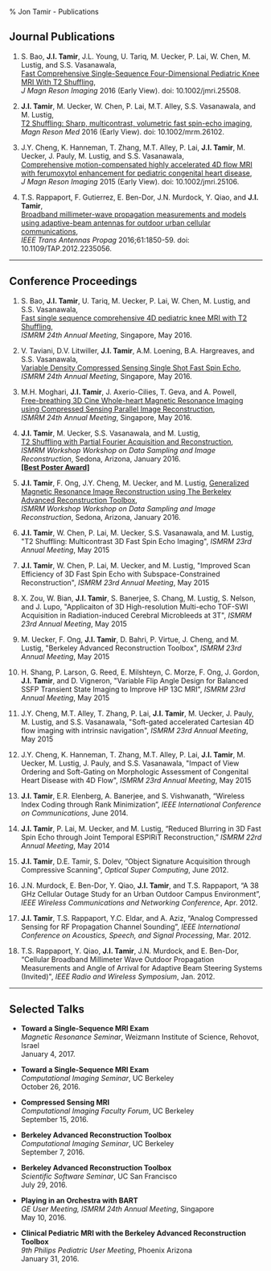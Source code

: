 % Jon Tamir - Publications

## Journal Publications
1. S. Bao, **J.I. Tamir**, J.L. Young, U. Tariq, M. Uecker, P. Lai, W. Chen, M. Lustig, and S.S. Vasanawala,  
[Fast Comprehensive Single-Sequence Four-Dimensional Pediatric Knee MRI With T2 Shuffling][t2shuffling-clinical],  
*J Magn Reson Imaging* 2016 (Early View). doi: 10.1002/jmri.25508.

1. **J.I. Tamir**, M. Uecker, W. Chen, P. Lai, M.T. Alley, S.S. Vasanawala, and M. Lustig,  
[T2 Shuffling: Sharp, multicontrast, volumetric fast spin-echo imaging][t2shuffling-paper],  
*Magn Reson Med* 2016 (Early View). doi: 10.1002/mrm.26102.

1. J.Y. Cheng, K. Hanneman, T. Zhang, M.T. Alley, P. Lai, **J.I. Tamir**, M. Uecker, J. Pauly, M. Lustig, and S.S. Vasanawala,  
[Comprehensive motion-compensated highly accelerated 4D flow MRI with ferumoxytol enhancement for pediatric congenital heart disease][4dflow-paper],  
*J Magn Reson Imaging* 2015 (Early View). doi: 10.1002/jmri.25106.

1. T.S. Rappaport, F. Gutierrez, E. Ben-Dor, J.N. Murdock, Y. Qiao, and **J.I. Tamir**,  
[Broadband millimeter-wave propagation measurements and models using adaptive-beam antennas for outdoor urban cellular communications][mmwav-paper],  
*IEEE Trans Antennas Propag* 2016;61:1850-59. doi: 10.1109/TAP.2012.2235056.


---

## Conference Proceedings

1. S. Bao, **J.I. Tamir**, U. Tariq, M. Uecker, P. Lai, W. Chen, M. Lustig, and S.S. Vasanawala,  
[Fast single sequence comprehensive 4D pediatric knee MRI with T2 Shuffling](files/papers/1060.html),  
*ISMRM 24th Annual Meeting*, Singapore, May 2016.

1. V. Taviani, D.V. Litwiller, **J.I. Tamir**, A.M. Loening, B.A. Hargreaves, and S.S. Vasanawala,  
[Variable Density Compressed Sensing Single Shot Fast Spin Echo](files/papers/0618.html),  
*ISMRM 24th Annual Meeting*, Singapore, May 2016.

1. M.H. Moghari, **J.I. Tamir**, J. Axerio-Cilies, T. Geva, and A. Powell,  
[Free-breathing 3D Cine Whole-heart Magnetic Resonance Imaging using Compressed Sensing Parallel Image Reconstruction](files/papers/4242.html),  
*ISMRM 24th Annual Meeting*, Singapore, May 2016.

1. **J.I. Tamir**, M. Uecker, S.S. Vasanawala, and M. Lustig,  
[T2 Shuffling with Partial Fourier Acquisition and Reconstruction](files/papers/Tamir_t2_Shuffling.pdf),  
*ISMRM Workshop Workshop on Data Sampling and Image Reconstruction*, Sedona, Arizona, January 2016.  
[**[Best Poster Award]**][sedona16-awards]

1. **J.I. Tamir**, F. Ong, J.Y. Cheng, M. Uecker, and M. Lustig,
[Generalized Magnetic Resonance Image Reconstruction using The Berkeley Advanced Reconstruction Toolbox](files/papers/Tamir_Berkeley_Advanced.pdf),  
*ISMRM Workshop Workshop on Data Sampling and Image Reconstruction*, Sedona, Arizona, January 2016.  

1. **J.I. Tamir**, W. Chen, P. Lai, M. Uecker, S.S. Vasanawala, and M. Lustig,
"T2 Shuffling: Multicontrast 3D Fast Spin Echo Imaging",
*ISMRM 23rd Annual Meeting*, May 2015

1. **J.I. Tamir**, W. Chen, P. Lai, M. Uecker, and M. Lustig,
"Improved Scan Efficiency of 3D Fast Spin Echo with Subspace-Constrained Reconstruction",
*ISMRM 23rd Annual Meeting*, May 2015

1. X. Zou, W. Bian, **J.I. Tamir**, S. Banerjee, S. Chang, M. Lustig, S. Nelson, and J. Lupo,
"Applicaiton of 3D High-resolution Multi-echo TOF-SWI Acquisition in Radiation-induced Cerebral Microbleeds at 3T",
*ISMRM 23rd Annual Meeting*, May 2015

1. M. Uecker, F. Ong, **J.I. Tamir**, D. Bahri, P. Virtue, J. Cheng, and M. Lustig,
"Berkeley Advanced Reconstruction Toolbox",
*ISMRM 23rd Annual Meeting*, May 2015

1. H. Shang, P. Larson, G. Reed, E. Milshteyn, C. Morze, F. Ong, J. Gordon, **J.I. Tamir**, and D. Vigneron,
"Variable Flip Angle Design for Balanced SSFP Transient State Imaging to Improve HP 13C MRI",
*ISMRM 23rd Annual Meeting*, May 2015

1. J.Y. Cheng, M.T. Alley, T. Zhang, P. Lai, **J.I. Tamir**, M. Uecker, J. Pauly, M. Lustig, and S.S. Vasanawala,
"Soft-gated accelerated Cartesian 4D flow imaging with intrinsic navigation",
*ISMRM 23rd Annual Meeting*, May 2015

1. J.Y. Cheng, K. Hanneman, T. Zhang, M.T. Alley, P. Lai, **J.I. Tamir**, M. Uecker, M. Lustig, J. Pauly, and S.S. Vasanawala,
"Impact of View Ordering and Soft-Gating on Morphologic Assessment of Congenital Heart Disease with 4D Flow",
*ISMRM 23rd Annual Meeting*, May 2015

1. **J.I. Tamir**, E.R. Elenberg, A. Banerjee, and S. Vishwanath,
“Wireless Index Coding through Rank Minimization”,
*IEEE International Conference on Communications*, June 2014.

1. **J.I. Tamir**, P. Lai, M. Uecker, and M. Lustig,
“Reduced Blurring in 3D Fast Spin Echo through Joint Temporal ESPIRiT Reconstruction,”
*ISMRM 22rd Annual Meeting*, May 2014

2. **J.I. Tamir**, D.E. Tamir, S. Dolev,
“Object Signature Acquisition through Compressive Scanning",
*Optical Super Computing*, June 2012.

3. J.N. Murdock, E. Ben-Dor, Y. Qiao, **J.I. Tamir**, and T.S. Rappaport,
“A 38 GHz Cellular Outage Study for an Urban Outdoor Campus Environment”,
*IEEE Wireless Communications and Networking Conference*, Apr. 2012.

4. **J.I. Tamir**, T.S. Rappaport, Y.C. Eldar, and A. Aziz,
“Analog Compressed Sensing for RF Propagation Channel Sounding”,
*IEEE International Conference on Acoustics, Speech, and Signal Processing*, Mar. 2012.

5. T.S. Rappaport, Y. Qiao, **J.I. Tamir**, J.N. Murdock, and E. Ben-Dor,
“Cellular Broadband Millimeter Wave Outdoor Propagation Measurements and Angle of Arrival for Adaptive Beam Steering Systems (Invited)",
*IEEE Radio and Wireless Symposium*, Jan. 2012.

---
## Selected Talks
*  **Toward a Single-Sequence MRI Exam**  
*Magnetic Resonance Seminar*, Weizmann Institute of Science, Rehovot, Israel  
January 4, 2017.

*  **Toward a Single-Sequence MRI Exam**  
*Computational Imaging Seminar*, UC Berkeley  
October 26, 2016.

*  **Compressed Sensing MRI**  
*Computational Imaging Faculty Forum*, UC Berkeley  
September 15, 2016.

*  **Berkeley Advanced Reconstruction Toolbox**  
*Computational Imaging Seminar*, UC Berkeley  
September 7, 2016.

*  **Berkeley Advanced Reconstruction Toolbox**  
*Scientific Software Seminar*, UC San Francisco  
July 29, 2016.

*  **Playing in an Orchestra with BART**  
*GE User Meeting, ISMRM 24th Annual Meeting*, Singapore  
May 10, 2016.

*  **Clinical Pediatric MRI with the Berkeley Advanced Reconstruction Toolbox**  
*9th Philips Pediatric User Meeting*, Phoenix Arizona  
January 31, 2016.


[sedona2016]:http://ismrm.org/workshops/Data16/
[t2shuffling-support]:http://github.com/jtamir/t2shuffling-support
[t2shuffling-webpage]:http://jtamir.github.com/t2shuffling-support
[t2shuffling-paper]:http://onlinelibrary.wiley.com/doi/10.1002/mrm.26102/abstract
[t2shuffling-clinical]:http://onlinelibrary.wiley.com/doi/10.1002/jmri.25508/abstract
[bart-webpage]:http://mrirecon.github.io/bart
[bart-github]:http://github.com/mrirecon/bart
[bart-workshop]:http://github.com/mikgroup/bart-workshop
[4dflow-paper]:http://onlinelibrary.wiley.com/doi/10.1002/jmri.25106/full
[mmwav-paper]:http://ieeexplore.ieee.org/xpl/abstractCitations.jsp?arnumber=6387266&tag=1
[sedona16-awards]:http://www.ismrm.org/workshops/Data16/poster_awards.htm
